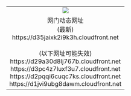 ﻿<table>
  <tr></tr>
  <tr><td colspan=2 align=center><img src="https://d35jaixk2i9k3h.cloudfront.net/Up/oGate.jpg" /></td></tr>
  <tr><td colspan=2 align=center>网门动态网址<br/>(最新)
<br>https://d35jaixk2i9k3h.cloudfront.net
<br/><br/>(以下网址可能失效)
<br>https://d29a30d8lj767b.cloudfront.net
<br>https://d3pc4z7luxf3u7.cloudfront.net
<br>https://d2pqqi6cuqc7ks.cloudfront.net
<br>https://d1jvi9ubg8dawm.cloudfront.net
    </td>
  </tr>
</table>
